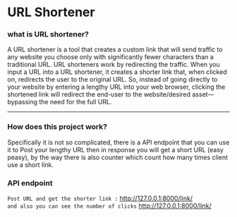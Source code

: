 # URL Shortener

### what is URL shortener? 
A URL shortener is a tool that creates a custom link that will send traffic to any website you choose only with significantly 
fewer characters than a traditional URL. URL shorteners work by redirecting the traffic. When you input a URL into a URL shortener, 
it creates a shorter link that, when clicked on, redirects the user to the original URL. So, instead of going directly to your website
by entering a lengthy URL into your web browser, clicking the shortened link will redirect the end-user to the website/desired asset—bypassing
the need for the full URL.

----

### How does this project work?

Specifically it is not so complicated, there is a API endpoint that you can use it to Post your lengthy URL then in response you will get a 
short URL (easy peasy), by the way there is also counter which count how many times client use a short link.

### API endpoint 

`Post URL and get the shorter link :`  http://127.0.0.1:8000/link/ <br/>
`and also you can see the number of clicks` http://127.0.0.1:8000/link/
